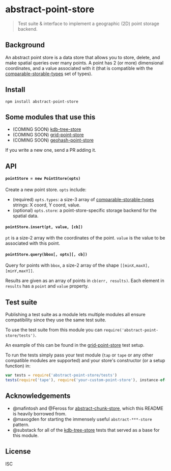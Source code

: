 # abstract-point-store

> Test suite & interface to implement a geographic (2D) point storage backend.

## Background

An abstract point store is a data store that allows you to store, delete, and
make spatial queries over many points. A point has 2 (or more) dimensional
coordinates, and a value associated with it (that is compatible with the
[comparable-storable-types][cst] set of types).

## Install

```
npm install abstract-point-store
```

## Some modules that use this

- (COMING SOON) [kdb-tree-store](https://github.com/peermaps/kdb-tree-store)
- (COMING SOON) [grid-point-store](https://github.com/noffle/grid-point-store)
- (COMING SOON) [geohash-point-store](https://github.com/noffle/geohash-point-store)

If you write a new one, send a PR adding it.

## API

#### `pointStore = new PointStore(opts)`

Create a new point store. `opts` include:

- (required) `opts.types`: a size-3 array of [comparable-storable-types][cst] strings: X coord, Y coord, value.
- (optional) `opts.store`: a point-store-specific storage backend for the spatial data.

#### `pointStore.insert(pt, value, [cb])`

`pt` is a size-2 array with the coordinates of the point. `value` is the value
to be associated with this point.

#### `pointStore.query(bbox[, opts][, cb])`

Query for points with `bbox`, a size-2 array of the shape `[[minX,maxX],[minY,maxY]]`.

Results are given as an array of points in `cb(err, results)`. Each element in
`results` has a `point` and `value` property.

## Test suite

Publishing a test suite as a module lets multiple modules all ensure
compatibility since they use the same test suite.

To use the test suite from this module you can
`require('abstract-point-store/tests')`.

An example of this can be found in the
[grid-point-store](https://github.com/noffle/grid-point-store/blob/master/test.js)
test setup.

To run the tests simply pass your test module (`tap` or `tape` or any other
compatible modules are supported) and your store's constructor (or a setup
function) in:

```js
var tests = require('abstract-point-store/tests')
tests(require('tape'), require('your-custom-point-store'), instance-of-needed-storage-backend)
```

## Acknowledgements

- @mafintosh and @Feross for
  [abstract-chunk-store](https://github.com/Feross/abstract-chunk-store), which this README is heavily borrowed from.
- @maxogden for starting the immensely useful `abstract-***-store` pattern.
- @substack for all of the
  [kdb-tree-store](https://github.com/substack/kdb-tree-store) tests that served
  as a base for this module.

## License

ISC

[cst]: https://github.com/substack/comparable-storable-types

